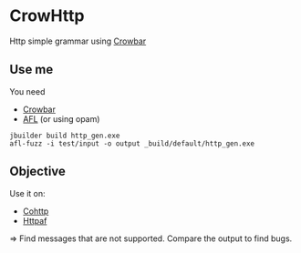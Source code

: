 # CrowHttp
Http simple grammar using [Crowbar](https://github.com/stedolan/crowbar/)

## Use me
You need
- [Crowbar](https://github.com/stedolan/crowbar/)
- [AFL](http://lcamtuf.coredump.cx/afl/) (or using opam)
```
jbuilder build http_gen.exe
afl-fuzz -i test/input -o output _build/default/http_gen.exe
```

## Objective
Use it on:
- [Cohttp](https://github.com/mirage/ocaml-cohttp)
- [Httpaf](https://github.com/inhabitedtype/httpaf)

=> Find messages that are not supported. Compare the output to find bugs.
